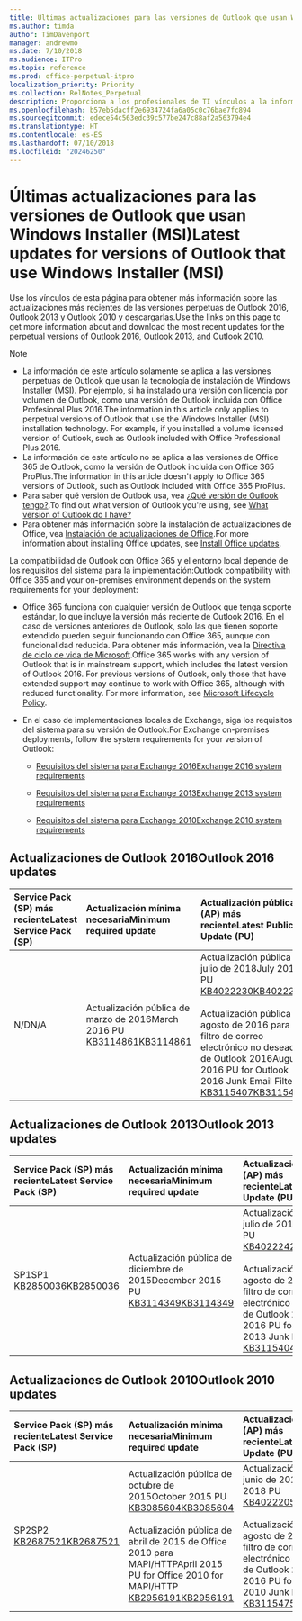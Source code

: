 ```yaml
---
title: Últimas actualizaciones para las versiones de Outlook que usan Windows Installer (MSI)
ms.author: timda
author: TimDavenport
manager: andrewmo
ms.date: 7/10/2018
ms.audience: ITPro
ms.topic: reference
ms.prod: office-perpetual-itpro
localization_priority: Priority
ms.collection: RelNotes_Perpetual
description: Proporciona a los profesionales de TI vínculos a la información de las últimas actualizaciones de las versiones perpetuas de Outlook 2016, Outlook 2013 y Outlook 2010.
ms.openlocfilehash: b57eb5dacff2e6934724fa6a05c0c76bae7fc894
ms.sourcegitcommit: edece54c563edc39c577be247c88af2a563794e4
ms.translationtype: HT
ms.contentlocale: es-ES
ms.lasthandoff: 07/10/2018
ms.locfileid: "20246250"
---
```

# <a name="latest-updates-for-versions-of-outlook-that-use-windows-installer-msi"></a><span data-ttu-id="bf22a-103">Últimas actualizaciones para las versiones de Outlook que usan Windows Installer (MSI)</span><span class="sxs-lookup"><span data-stu-id="bf22a-103">Latest updates for versions of Outlook that use Windows Installer (MSI)</span></span>

<span data-ttu-id="bf22a-104">Use los vínculos de esta página para obtener más información sobre las actualizaciones más recientes de las versiones perpetuas de Outlook 2016, Outlook 2013 y Outlook 2010 y descargarlas.</span><span class="sxs-lookup"><span data-stu-id="bf22a-104">Use the links on this page to get more information about and download the most recent updates for the perpetual versions of Outlook 2016, Outlook 2013, and Outlook 2010.</span></span>
  
> [!NOTE]
> - <span data-ttu-id="bf22a-p101">La información de este artículo solamente se aplica a las versiones perpetuas de Outlook que usan la tecnología de instalación de Windows Installer (MSI). Por ejemplo, si ha instalado una versión con licencia por volumen de Outlook, como una versión de Outlook incluida con Office Profesional Plus 2016.</span><span class="sxs-lookup"><span data-stu-id="bf22a-p101">The information in this article only applies to perpetual versions of Outlook that use the Windows Installer (MSI) installation technology. For example, if you installed a volume licensed version of Outlook, such as Outlook included with Office Professional Plus 2016.</span></span>
> - <span data-ttu-id="bf22a-107">La información de este artículo no se aplica a las versiones de Office 365 de Outlook, como la versión de Outlook incluida con Office 365 ProPlus.</span><span class="sxs-lookup"><span data-stu-id="bf22a-107">The information in this article doesn't apply to Office 365 versions of Outlook, such as Outlook included with Office 365 ProPlus.</span></span>
> - <span data-ttu-id="bf22a-108">Para saber qué versión de Outlook usa, vea [¿Qué versión de Outlook tengo?](https://support.office.com/article/b3a9568c-edb5-42b9-9825-d48d82b2257c).</span><span class="sxs-lookup"><span data-stu-id="bf22a-108">To find out what version of Outlook you're using, see [What version of Outlook do I have?](https://support.office.com/article/b3a9568c-edb5-42b9-9825-d48d82b2257c)</span></span>
> - <span data-ttu-id="bf22a-109">Para obtener más información sobre la instalación de actualizaciones de Office, vea [Instalación de actualizaciones de Office](https://support.office.com/article/2ab296f3-7f03-43a2-8e50-46de917611c5).</span><span class="sxs-lookup"><span data-stu-id="bf22a-109">For more information about installing Office updates, see [Install Office updates](https://support.office.com/article/2ab296f3-7f03-43a2-8e50-46de917611c5).</span></span> 
  
<span data-ttu-id="bf22a-110">La compatibilidad de Outlook con Office 365 y el entorno local depende de los requisitos del sistema para la implementación:</span><span class="sxs-lookup"><span data-stu-id="bf22a-110">Outlook compatibility with Office 365 and your on-premises environment depends on the system requirements for your deployment:</span></span>
  
- <span data-ttu-id="bf22a-p102">Office 365 funciona con cualquier versión de Outlook que tenga soporte estándar, lo que incluye la versión más reciente de Outlook 2016. En el caso de versiones anteriores de Outlook, solo las que tienen soporte extendido pueden seguir funcionando con Office 365, aunque con funcionalidad reducida. Para obtener más información, vea la [Directiva de ciclo de vida de Microsoft](https://support.microsoft.com/lifecycle).</span><span class="sxs-lookup"><span data-stu-id="bf22a-p102">Office 365 works with any version of Outlook that is in mainstream support, which includes the latest version of Outlook 2016. For previous versions of Outlook, only those that have extended support may continue to work with Office 365, although with reduced functionality. For more information, see [Microsoft Lifecycle Policy](https://support.microsoft.com/lifecycle).</span></span>
    
- <span data-ttu-id="bf22a-114">En el caso de implementaciones locales de Exchange, siga los requisitos del sistema para su versión de Outlook:</span><span class="sxs-lookup"><span data-stu-id="bf22a-114">For Exchange on-premises deployments, follow the system requirements for your version of Outlook:</span></span>
    
  - [<span data-ttu-id="bf22a-115">Requisitos del sistema para Exchange 2016</span><span class="sxs-lookup"><span data-stu-id="bf22a-115">Exchange 2016 system requirements</span></span>](https://technet.microsoft.com/es-ES/library/aa996719.aspx)
    
  - [<span data-ttu-id="bf22a-116">Requisitos del sistema para Exchange 2013</span><span class="sxs-lookup"><span data-stu-id="bf22a-116">Exchange 2013 system requirements</span></span>](https://technet.microsoft.com/es-ES/library/aa996719%28v=exchg.150%29.aspx)
    
  - [<span data-ttu-id="bf22a-117">Requisitos del sistema para Exchange 2010</span><span class="sxs-lookup"><span data-stu-id="bf22a-117">Exchange 2010 system requirements</span></span>](https://technet.microsoft.com/es-ES/library/aa996719%28v=exchg.141%29.aspx)

   
## <a name="outlook-2016-updates"></a><span data-ttu-id="bf22a-118">Actualizaciones de Outlook 2016</span><span class="sxs-lookup"><span data-stu-id="bf22a-118">Outlook 2016 updates</span></span>

|<span data-ttu-id="bf22a-119">**Service Pack (SP) más reciente**</span><span class="sxs-lookup"><span data-stu-id="bf22a-119">**Latest Service Pack (SP)**</span></span>|<span data-ttu-id="bf22a-120">**Actualización mínima necesaria**</span><span class="sxs-lookup"><span data-stu-id="bf22a-120">**Minimum required update**</span></span>|<span data-ttu-id="bf22a-121">**Actualización pública (AP) más reciente**</span><span class="sxs-lookup"><span data-stu-id="bf22a-121">**Latest Public Update (PU)**</span></span>|
|:-----|:-----|:-----|
|<span data-ttu-id="bf22a-122">N/D</span><span class="sxs-lookup"><span data-stu-id="bf22a-122">N/A</span></span>  <br/> |<span data-ttu-id="bf22a-123">Actualización pública de marzo de 2016</span><span class="sxs-lookup"><span data-stu-id="bf22a-123">March 2016 PU</span></span> <br/>[<span data-ttu-id="bf22a-124">KB3114861</span><span class="sxs-lookup"><span data-stu-id="bf22a-124">KB3114861</span></span>](https://support.microsoft.com/help/3114861) <br/> |<span data-ttu-id="bf22a-125">Actualización pública de julio de 2018</span><span class="sxs-lookup"><span data-stu-id="bf22a-125">July 2018 PU</span></span> <br/>[<span data-ttu-id="bf22a-126">KB4022230</span><span class="sxs-lookup"><span data-stu-id="bf22a-126">KB4022230</span></span>](https://support.microsoft.com/es-ES/help/4022230) <br/><br/> <span data-ttu-id="bf22a-127">Actualización pública de agosto de 2016 para el filtro de correo electrónico no deseado de Outlook 2016</span><span class="sxs-lookup"><span data-stu-id="bf22a-127">August 2016 PU for Outlook 2016 Junk Email Filter</span></span>  <br/>[<span data-ttu-id="bf22a-128">KB3115407</span><span class="sxs-lookup"><span data-stu-id="bf22a-128">KB3115407</span></span>](https://support.microsoft.com/help/3115407) <br/> |
   
## <a name="outlook-2013-updates"></a><span data-ttu-id="bf22a-129">Actualizaciones de Outlook 2013</span><span class="sxs-lookup"><span data-stu-id="bf22a-129">Outlook 2013 updates</span></span>

|<span data-ttu-id="bf22a-130">**Service Pack (SP) más reciente**</span><span class="sxs-lookup"><span data-stu-id="bf22a-130">**Latest Service Pack (SP)**</span></span>|<span data-ttu-id="bf22a-131">**Actualización mínima necesaria**</span><span class="sxs-lookup"><span data-stu-id="bf22a-131">**Minimum required update**</span></span>|<span data-ttu-id="bf22a-132">**Actualización pública (AP) más reciente**</span><span class="sxs-lookup"><span data-stu-id="bf22a-132">**Latest Public Update (PU)**</span></span>|
|:-----|:-----|:-----|
|<span data-ttu-id="bf22a-133">SP1</span><span class="sxs-lookup"><span data-stu-id="bf22a-133">SP1</span></span>  <br/>[<span data-ttu-id="bf22a-134">KB2850036</span><span class="sxs-lookup"><span data-stu-id="bf22a-134">KB2850036</span></span>](https://go.microsoft.com/fwlink/p/?LinkId=512538) <br/> |<span data-ttu-id="bf22a-135">Actualización pública de diciembre de 2015</span><span class="sxs-lookup"><span data-stu-id="bf22a-135">December 2015 PU</span></span> <br/>[<span data-ttu-id="bf22a-136">KB3114349</span><span class="sxs-lookup"><span data-stu-id="bf22a-136">KB3114349</span></span>](https://support.microsoft.com/kb/3114349) <br/> |<span data-ttu-id="bf22a-137">Actualización pública de julio de 2018</span><span class="sxs-lookup"><span data-stu-id="bf22a-137">July 2018 PU</span></span> <br/>[<span data-ttu-id="bf22a-138">KB4022242</span><span class="sxs-lookup"><span data-stu-id="bf22a-138">KB4022242</span></span>](https://support.microsoft.com/es-ES/help/4022242) <br/><br/>  <span data-ttu-id="bf22a-139">Actualización pública de agosto de 2016 para el filtro de correo electrónico no deseado de Outlook 2013</span><span class="sxs-lookup"><span data-stu-id="bf22a-139">August 2016 PU for Outlook 2013 Junk Email Filter</span></span> <br/> [<span data-ttu-id="bf22a-140">KB3115404</span><span class="sxs-lookup"><span data-stu-id="bf22a-140">KB3115404</span></span>](https://support.microsoft.com/kb/3115404) <br/> |
   
## <a name="outlook-2010-updates"></a><span data-ttu-id="bf22a-141">Actualizaciones de Outlook 2010</span><span class="sxs-lookup"><span data-stu-id="bf22a-141">Outlook 2010 updates</span></span>

|<span data-ttu-id="bf22a-142">**Service Pack (SP) más reciente**</span><span class="sxs-lookup"><span data-stu-id="bf22a-142">**Latest Service Pack (SP)**</span></span>|<span data-ttu-id="bf22a-143">**Actualización mínima necesaria**</span><span class="sxs-lookup"><span data-stu-id="bf22a-143">**Minimum required update**</span></span>|<span data-ttu-id="bf22a-144">**Actualización pública (AP) más reciente**</span><span class="sxs-lookup"><span data-stu-id="bf22a-144">**Latest Public Update (PU)**</span></span>|
|:-----|:-----|:-----|
|<span data-ttu-id="bf22a-145">SP2</span><span class="sxs-lookup"><span data-stu-id="bf22a-145">SP2</span></span> <br/>[<span data-ttu-id="bf22a-146">KB2687521</span><span class="sxs-lookup"><span data-stu-id="bf22a-146">KB2687521</span></span>](https://go.microsoft.com/fwlink/p/?LinkId=512542) <br/> |<span data-ttu-id="bf22a-147">Actualización pública de octubre de 2015</span><span class="sxs-lookup"><span data-stu-id="bf22a-147">October 2015 PU</span></span> <br/> [<span data-ttu-id="bf22a-148">KB3085604</span><span class="sxs-lookup"><span data-stu-id="bf22a-148">KB3085604</span></span>](https://support.microsoft.com/kb/3085604) <br/><br/>  <span data-ttu-id="bf22a-149">Actualización pública de abril de 2015 de Office 2010 para MAPI/HTTP</span><span class="sxs-lookup"><span data-stu-id="bf22a-149">April 2015 PU for Office 2010 for MAPI/HTTP</span></span> <br/> [<span data-ttu-id="bf22a-150">KB2956191</span><span class="sxs-lookup"><span data-stu-id="bf22a-150">KB2956191</span></span>](https://support.microsoft.com/es-ES/help/2956191/april-14-2015-update-for-office-2010-kb2956191) <br/> |<span data-ttu-id="bf22a-151">Actualización pública de junio de 2018</span><span class="sxs-lookup"><span data-stu-id="bf22a-151">June 2018 PU</span></span> <br/>[<span data-ttu-id="bf22a-152">KB4022205</span><span class="sxs-lookup"><span data-stu-id="bf22a-152">KB4022205</span></span>](https://support.microsoft.com/es-ES/help/4022205) <br/><br/>  <span data-ttu-id="bf22a-153">Actualización pública de agosto de 2016 para el filtro de correo electrónico no deseado de Outlook 2010</span><span class="sxs-lookup"><span data-stu-id="bf22a-153">August 2016 PU for Outlook 2010 Junk Email Filter</span></span> <br/> [<span data-ttu-id="bf22a-154">KB3115475</span><span class="sxs-lookup"><span data-stu-id="bf22a-154">KB3115475</span></span>](https://support.microsoft.com/kb/3115475) <br/> |
   

